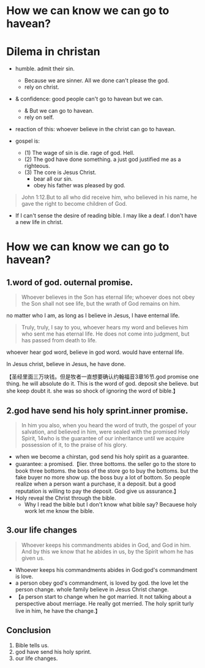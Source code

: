# How we can know we can go to havean?

# Dilema in christan

- humble. admit their sin. 	
  - Because we are sinner. All we done can't please the god.
  - rely on christ.
- & confidence: good people can't go to havean but we can.
  -  & But we can go to havean.
  - rely on self.
- reaction of this: whoever believe in the christ can go to havean.

- gospel is:
  - (1) The wage of sin is die. rage of god. Hell.
  - (2) The god have done something. a just god justified me as a righteous.
  - (3) The core is Jesus Christ.
    - bear all our sin.
    - obey his father was pleased by god.

> John 1:12.But to all who did receive him, who believed in his name, he gave the right to become children of God.

- If I can't sense the desire of reading bible. I may like a deaf. I don't have a new life in christ.

# How we can know we can go to havean?

## 1.word of god. outernal promise.

> Whoever believes in the Son has eternal life; whoever does not obey the Son shall not see life, but the wrath of God remains on him.

no matter who I am, as long as I believe in Jesus, I have enternal life.

> Truly, truly, I say to you, whoever hears my word and believes him who sent me has eternal life. He does not come into judgment, but has passed from death to life.

whoever hear god word, believe in god word. would have enternal life.

In Jesus christ, believe in Jesus, he have done. 

【圣经里面三万块钱。但是牧者一直想要确认约翰福音3章16节.god promise one thing. he will absolute do it. This is the word of god. deposit she believe. but she keep doubt it. she was so shock of ignoring the word of bible.】

## 2.god have send his holy sprint.inner promise.

> In him you also, when you heard the word of truth, the gospel of your salvation, and believed in him, were sealed with the promised Holy Spirit, 14who is the guarantee of our inheritance until we acquire possession of it, to the praise of his glory.

- when we become a chirstan, god send his holy spirit as a guarantee.
- guarantee: a promised.【lier. three bottoms. the seller go to the store to book three bottoms. the boss of the store go to buy the bottoms. but the fake buyer no more show up. the boss buy a lot of bottom. So people realize when a person want a purchase, it a deposit. but a good reputation is willing to pay the deposit. God give us assurance.】
- Holy reveal the Christ through the bible.
  - Why I read the bible but I don't know what bible say? Becauese holy work let me know the bible.

## 3.our life changes

> Whoever keeps his commandments abides in God, and God in him. And by this we know that he abides in us, by the Spirit whom he has given us.

- Whoever keeps his commandments abides in God:god's commandment is love.
- a person obey god's commandment, is loved by god. the love let the person change. whole family believe in Jesus Christ change.
- 【a person start to change when he got married. It not talking about a perspective about merriage. He really got merried. The holy spriit turly live in him, he have the change.】

## Conclusion

1. Bible tells us.
2. god have send his holy sprint.
3. our life changes.